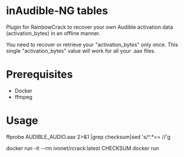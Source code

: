 # inAudible-NG tables

Plugin for RainbowCrack to recover your own Audible activation data (activation_bytes) in an offline manner.

You need to recover or retrieve your "activation_bytes" only once. This single "activation_bytes" value will work for all your .aax files.

# Prerequisites

- Docker
- ffmpeg

# Usage 

ffprobe AUDIBLE_AUDIO.aax 2>&1 |grep checksum|sed 's/^.*== //'g

docker run -it --rm ivonet/rcrack:latest CHECKSUM
docker run
